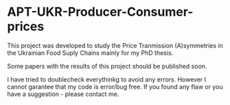 # APT-UKR-Producer-Consumer-prices

This project was developed to study the Price Tranmission (A)symmetries in the Ukrainian Food Suply Chains mainly for my PhD thesis. 

Some papers with the results of this project should be published soon. 

I have tried to doublecheck everythinkg to avoid any errors. However I cannot garantee that my code is error/bug free. If you found any flaw or you have a suggestion - please contact me.
